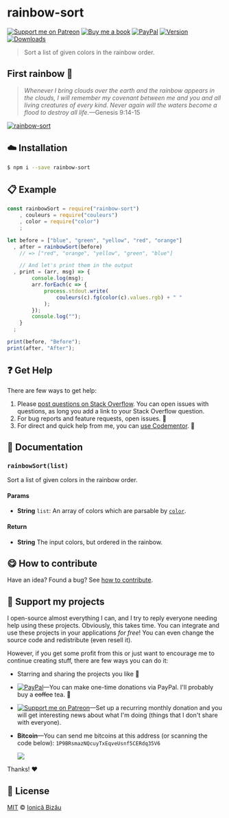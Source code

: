 
# rainbow-sort

 [![Support me on Patreon][badge_patreon]][patreon] [![Buy me a book][badge_amazon]][amazon] [![PayPal][badge_paypal_donate]][paypal-donations] [![Version](https://img.shields.io/npm/v/rainbow-sort.svg)](https://www.npmjs.com/package/rainbow-sort) [![Downloads](https://img.shields.io/npm/dt/rainbow-sort.svg)](https://www.npmjs.com/package/rainbow-sort)

> Sort a list of given colors in the rainbow order.

## First rainbow :rainbow:
> *Whenever I bring clouds over the earth and the rainbow appears in the clouds, I will remember my covenant between me and you and all living creatures of every kind. Never again will the waters become a flood to destroy all life.*—Genesis 9:14-15


[![rainbow-sort](http://i.imgur.com/n3r6w5m.png)](#)

## :cloud: Installation

```sh
$ npm i --save rainbow-sort
```


## :clipboard: Example



```js
const rainbowSort = require("rainbow-sort")
    , couleurs = require("couleurs")
    , color = require("color")
    ;

let before = ["blue", "green", "yellow", "red", "orange"]
  , after = rainbowSort(before)
    // => ["red", "orange", "yellow", "green", "blue"]

    // And let's print them in the output
  , print = (arr, msg) => {
        console.log(msg);
        arr.forEach(c => {
            process.stdout.write(
                couleurs(c).fg(color(c).values.rgb) + " "
            );
        });
        console.log("");
    }
  ;

print(before, "Before");
print(after, "After");
```

## :question: Get Help

There are few ways to get help:

 1. Please [post questions on Stack Overflow](https://stackoverflow.com/questions/ask). You can open issues with questions, as long you add a link to your Stack Overflow question.
 2. For bug reports and feature requests, open issues. :bug:
 3. For direct and quick help from me, you can [use Codementor](https://www.codementor.io/johnnyb). :rocket:


## :memo: Documentation


### `rainbowSort(list)`
Sort a list of given colors in the rainbow order.

#### Params
- **String** `list`: An array of colors which are parsable by [`color`](https://github.com/Qix-/color).

#### Return
- **String** The input colors, but ordered in the rainbow.



## :yum: How to contribute
Have an idea? Found a bug? See [how to contribute][contributing].


## :sparkling_heart: Support my projects

I open-source almost everything I can, and I try to reply everyone needing help using these projects. Obviously,
this takes time. You can integrate and use these projects in your applications *for free*! You can even change the source code and redistribute (even resell it).

However, if you get some profit from this or just want to encourage me to continue creating stuff, there are few ways you can do it:

 - Starring and sharing the projects you like :rocket:
 - [![PayPal][badge_paypal]][paypal-donations]—You can make one-time donations via PayPal. I'll probably buy a ~~coffee~~ tea. :tea:
 - [![Support me on Patreon][badge_patreon]][patreon]—Set up a recurring monthly donation and you will get interesting news about what I'm doing (things that I don't share with everyone).
 - **Bitcoin**—You can send me bitcoins at this address (or scanning the code below): `1P9BRsmazNQcuyTxEqveUsnf5CERdq35V6`

    ![](https://i.imgur.com/z6OQI95.png)

Thanks! :heart:



## :scroll: License

[MIT][license] © [Ionică Bizău][website]

[badge_patreon]: http://ionicabizau.github.io/badges/patreon.svg
[badge_amazon]: http://ionicabizau.github.io/badges/amazon.svg
[badge_paypal]: http://ionicabizau.github.io/badges/paypal.svg
[badge_paypal_donate]: http://ionicabizau.github.io/badges/paypal_donate.svg
[patreon]: https://www.patreon.com/ionicabizau
[amazon]: http://amzn.eu/hRo9sIZ
[paypal-donations]: https://www.paypal.com/cgi-bin/webscr?cmd=_s-xclick&hosted_button_id=RVXDDLKKLQRJW
[donate-now]: http://i.imgur.com/6cMbHOC.png

[license]: http://showalicense.com/?fullname=Ionic%C4%83%20Biz%C4%83u%20%3Cbizauionica%40gmail.com%3E%20(https%3A%2F%2Fionicabizau.net)&year=2016#license-mit
[website]: https://ionicabizau.net
[contributing]: /CONTRIBUTING.md
[docs]: /DOCUMENTATION.md
